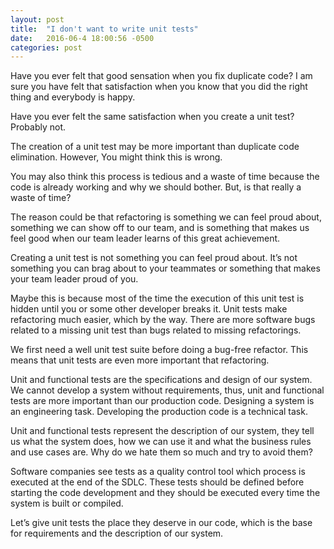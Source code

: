 ```yaml
---
layout: post
title:  "I don't want to write unit tests"
date:   2016-06-4 18:00:56 -0500
categories: post
---
```


Have you ever felt that good sensation when you fix duplicate code?
I am sure you have felt that satisfaction when you know that you did 
the right thing and everybody is happy.

Have you ever felt the same satisfaction when you create a unit test? 
Probably not.

The creation of a unit test may be more important than duplicate code 
elimination. However, You might think this is wrong. 

You may also think this process is tedious and a waste of time 
because the code is already working and why we should bother.
But, is that really a waste of time?

The reason could be that refactoring is something we can feel proud 
about, something we can show off to our team, and is something that makes 
us feel good when our team leader learns of this great achievement.

Creating a unit test is not something you can feel proud about. It’s 
not something you can brag about to your teammates or something that 
makes your team leader proud of you.

Maybe this is because most of the time the execution of this unit test 
is hidden until you or some other developer breaks it. Unit tests make
refactoring much easier, which by the way. 
There are more software bugs related to a missing unit test than bugs 
related to missing refactorings.

We first need a well unit test suite before doing a bug-free refactor. 
This means that unit tests are even more important that refactoring.

Unit and functional tests are the specifications and design of our 
system. We cannot develop a system without requirements, thus, unit 
and functional tests are more important than our production code. 
Designing a system is an engineering task. Developing the production 
code is a technical task.

Unit and functional tests represent the description of our system, 
they tell us what the system does, how we can use it and what the 
business rules and use cases are. Why do we hate them so much and try to 
avoid them?

Software companies see tests as a quality control tool which process is 
executed at the end of the SDLC. These tests should be defined before 
starting the code development and they should be executed every time the 
system is built or compiled.

Let’s give unit tests the place they deserve in our code, which is the 
base for requirements and the description of our system.